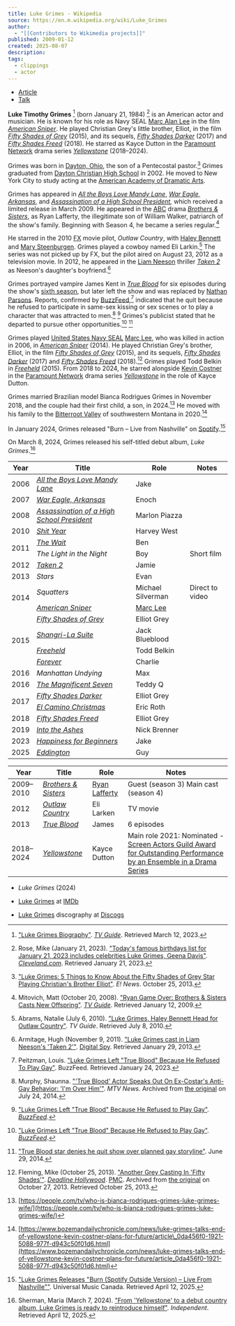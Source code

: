 ```yaml
---
title: Luke Grimes - Wikipedia
source: https://en.m.wikipedia.org/wiki/Luke_Grimes
author:
  - "[[Contributors to Wikimedia projects]]"
published: 2009-01-12
created: 2025-08-07
description: 
tags:
  - clippings
  - actor
---
```

- [Article](https://en.m.wikipedia.org/wiki/Luke_Grimes)
- [Talk](https://en.m.wikipedia.org/wiki/Talk:Luke_Grimes)

**Luke Timothy Grimes** [^2] (born January 21, 1984) [^3] is an American actor and musician. He is known for his role as Navy SEAL [Marc Alan Lee](https://en.m.wikipedia.org/wiki/Marc_Alan_Lee "Marc Alan Lee") in the film *[American Sniper](https://en.m.wikipedia.org/wiki/American_Sniper "American Sniper")*. He played Christian Grey's little brother, Elliot, in the film *[Fifty Shades of Grey](https://en.m.wikipedia.org/wiki/Fifty_Shades_of_Grey_\(film\) "Fifty Shades of Grey (film)")* (2015), and its sequels, *[Fifty Shades Darker](https://en.m.wikipedia.org/wiki/Fifty_Shades_Darker_\(film\) "Fifty Shades Darker (film)")* (2017) and *[Fifty Shades Freed](https://en.m.wikipedia.org/wiki/Fifty_Shades_Freed_\(film\) "Fifty Shades Freed (film)")* (2018). 
He starred as Kayce Dutton in the [Paramount Network](https://en.m.wikipedia.org/wiki/Paramount_Network "Paramount Network") drama series *[Yellowstone](https://en.m.wikipedia.org/wiki/Yellowstone_\(American_TV_series\) "Yellowstone (American TV series)")* (2018–2024).

Grimes was born in [Dayton, Ohio](https://en.m.wikipedia.org/wiki/Dayton,_Ohio "Dayton, Ohio"), the son of a Pentecostal pastor.[^4] Grimes graduated from [Dayton Christian High School](https://en.m.wikipedia.org/wiki/Dayton_Christian_High_School "Dayton Christian High School") in 2002. He moved to New York City to study acting at the [American Academy of Dramatic Arts](https://en.m.wikipedia.org/wiki/American_Academy_of_Dramatic_Arts "American Academy of Dramatic Arts").

Grimes has appeared in *[All the Boys Love Mandy Lane](https://en.m.wikipedia.org/wiki/All_the_Boys_Love_Mandy_Lane "All the Boys Love Mandy Lane")*, *[War Eagle, Arkansas](https://en.m.wikipedia.org/wiki/War_Eagle,_Arkansas_\(film\) "War Eagle, Arkansas (film)")*, and *[Assassination of a High School President](https://en.m.wikipedia.org/wiki/Assassination_of_a_High_School_President "Assassination of a High School President"),* which received a limited release in March 2009. He appeared in the [ABC](https://en.m.wikipedia.org/wiki/American_Broadcasting_Company "American Broadcasting Company") drama *[Brothers & Sisters](https://en.m.wikipedia.org/wiki/Brothers_%26_Sisters_\(2006_TV_series\) "Brothers & Sisters (2006 TV series)")*, as Ryan Lafferty, the illegitimate son of William Walker, patriarch of the show's family. Beginning with Season 4, he became a series regular.[^5]

He starred in the 2010 [FX](https://en.m.wikipedia.org/wiki/FX_\(TV_channel\) "FX (TV channel)") movie pilot, *Outlaw Country*, with [Haley Bennett](https://en.m.wikipedia.org/wiki/Haley_Bennett "Haley Bennett") and [Mary Steenburgen](https://en.m.wikipedia.org/wiki/Mary_Steenburgen "Mary Steenburgen"). Grimes played a cowboy named Eli Larkin.[^6] The series was not picked up by FX, but the pilot aired on August 23, 2012 as a television movie. In 2012, he appeared in the [Liam Neeson](https://en.m.wikipedia.org/wiki/Liam_Neeson "Liam Neeson") thriller *[Taken 2](https://en.m.wikipedia.org/wiki/Taken_2 "Taken 2")* as Neeson's daughter's boyfriend.[^7]

Grimes portrayed vampire James Kent in *[True Blood](https://en.m.wikipedia.org/wiki/True_Blood "True Blood")* for six episodes during the show's [sixth season](https://en.m.wikipedia.org/wiki/True_Blood_\(season_6\) "True Blood (season 6)"), but later left the show and was replaced by [Nathan Parsons](https://en.m.wikipedia.org/wiki/Nathan_Parsons "Nathan Parsons"). Reports, confirmed by [BuzzFeed](https://en.m.wikipedia.org/wiki/BuzzFeed "BuzzFeed"),[^8] indicated that he quit because he refused to participate in same-sex kissing or sex scenes or to play a character that was attracted to men.[^9] [^10] Grimes's publicist stated that he departed to pursue other opportunities.[^10] [^11]

Grimes played [United States Navy SEAL](https://en.m.wikipedia.org/wiki/United_States_Navy_SEALs "United States Navy SEALs") [Marc Lee](https://en.m.wikipedia.org/wiki/Marc_Alan_Lee "Marc Alan Lee"), who was killed in action in 2006, in *[American Sniper](https://en.m.wikipedia.org/wiki/American_Sniper "American Sniper")* (2014). He played Christian Grey's brother, Elliot, in the film *[Fifty Shades of Grey](https://en.m.wikipedia.org/wiki/Fifty_Shades_of_Grey_\(film\) "Fifty Shades of Grey (film)")* (2015), and its sequels, *[Fifty Shades Darker](https://en.m.wikipedia.org/wiki/Fifty_Shades_Darker_\(film\) "Fifty Shades Darker (film)")* (2017) and *[Fifty Shades Freed](https://en.m.wikipedia.org/wiki/Fifty_Shades_Freed_\(film\) "Fifty Shades Freed (film)")* (2018).[^12] Grimes played Todd Belkin in *[Freeheld](https://en.m.wikipedia.org/wiki/Freeheld_\(2015_film\) "Freeheld (2015 film)")* (2015). From 2018 to 2024, he starred alongside [Kevin Costner](https://en.m.wikipedia.org/wiki/Kevin_Costner "Kevin Costner") in the [Paramount Network](https://en.m.wikipedia.org/wiki/Paramount_Network "Paramount Network") drama series *[Yellowstone](https://en.m.wikipedia.org/wiki/Yellowstone_\(American_TV_series\) "Yellowstone (American TV series)")* in the role of Kayce Dutton.

Grimes married Brazilian model Bianca Rodrigues Grimes in November 2018, and the couple had their first child, a son, in 2024.[^13] He moved with his family to the [Bitterroot Valley](https://en.m.wikipedia.org/wiki/Bitterroot_Valley "Bitterroot Valley") of southwestern Montana in 2020.[^14]

In January 2024, Grimes released "Burn – Live from Nashville" on [Spotify](https://en.m.wikipedia.org/wiki/Spotify "Spotify").[^15]

On March 8, 2024, Grimes released his self-titled debut album, *Luke Grimes*.[^16]

<table><thead><tr><th>Year</th><th>Title</th><th>Role</th><th>Notes</th></tr></thead><tbody><tr><td>2006</td><td><i><a href="https://en.m.wikipedia.org/wiki/All_the_Boys_Love_Mandy_Lane">All the Boys Love Mandy Lane</a></i></td><td>Jake</td><td></td></tr><tr><td>2007</td><td><i><a href="https://en.m.wikipedia.org/wiki/War_Eagle,_Arkansas_(film)">War Eagle, Arkansas</a></i></td><td>Enoch</td><td></td></tr><tr><td>2008</td><td><i><a href="https://en.m.wikipedia.org/wiki/Assassination_of_a_High_School_President">Assassination of a High School President</a></i></td><td>Marlon Piazza</td><td></td></tr><tr><td>2010</td><td><i><a href="https://en.m.wikipedia.org/wiki/Shit_Year">Shit Year</a></i></td><td>Harvey West</td><td></td></tr><tr><td rowspan="2">2011</td><td><i><a href="https://en.m.wikipedia.org/wiki/The_Wait_(2013_film)">The Wait</a></i></td><td>Ben</td><td></td></tr><tr><td><i>The Light in the Night</i></td><td>Boy</td><td>Short film</td></tr><tr><td>2012</td><td><i><a href="https://en.m.wikipedia.org/wiki/Taken_2">Taken 2</a></i></td><td>Jamie</td><td></td></tr><tr><td>2013</td><td><i>Stars</i></td><td>Evan</td><td></td></tr><tr><td rowspan="2">2014</td><td><i>Squatters</i></td><td>Michael Silverman</td><td>Direct to video</td></tr><tr><td><i><a href="https://en.m.wikipedia.org/wiki/American_Sniper">American Sniper</a></i></td><td><a href="https://en.m.wikipedia.org/wiki/Marc_Alan_Lee">Marc Lee</a></td><td></td></tr><tr><td rowspan="4">2015</td><td><i><a href="https://en.m.wikipedia.org/wiki/Fifty_Shades_of_Grey_(film)">Fifty Shades of Grey</a></i></td><td>Elliot Grey</td><td></td></tr><tr><td><i><a href="https://en.m.wikipedia.org/wiki/Shangri-La_Suite">Shangri-La Suite</a></i></td><td>Jack Blueblood</td><td></td></tr><tr><td><i><a href="https://en.m.wikipedia.org/wiki/Freeheld_(2015_film)">Freeheld</a></i></td><td>Todd Belkin</td><td></td></tr><tr><td><i><a href="https://en.m.wikipedia.org/wiki/Forever_(2015_film)">Forever</a></i></td><td>Charlie</td><td></td></tr><tr><td>2016</td><td><i>Manhattan Undying</i></td><td>Max</td><td></td></tr><tr><td>2016</td><td><i><a href="https://en.m.wikipedia.org/wiki/The_Magnificent_Seven_(2016_film)">The Magnificent Seven</a></i></td><td>Teddy Q</td><td></td></tr><tr><td rowspan="2">2017</td><td><i><a href="https://en.m.wikipedia.org/wiki/Fifty_Shades_Darker_(film)">Fifty Shades Darker</a></i></td><td>Elliot Grey</td><td></td></tr><tr><td><i><a href="https://en.m.wikipedia.org/wiki/El_Camino_Christmas">El Camino Christmas</a></i></td><td>Eric Roth</td><td></td></tr><tr><td>2018</td><td><i><a href="https://en.m.wikipedia.org/wiki/Fifty_Shades_Freed_(film)">Fifty Shades Freed</a></i></td><td>Elliot Grey</td><td></td></tr><tr><td>2019</td><td><i><a href="https://en.m.wikipedia.org/wiki/Into_the_Ashes">Into the Ashes</a></i></td><td>Nick Brenner</td><td></td></tr><tr><td>2023</td><td><i><a href="https://en.m.wikipedia.org/wiki/Happiness_for_Beginners">Happiness for Beginners</a></i></td><td>Jake</td><td></td></tr><tr><td>2025</td><td><i><a href="https://en.m.wikipedia.org/wiki/Eddington_(film)">Eddington</a></i></td><td>Guy</td><td></td></tr></tbody></table>

| Year | Title | Role | Notes |
| --- | --- | --- | --- |
| 2009–2010 | *[Brothers & Sisters](https://en.m.wikipedia.org/wiki/Brothers_%26_Sisters_\(2006_TV_series\) "Brothers & Sisters (2006 TV series)")* | [Ryan Lafferty](https://en.m.wikipedia.org/wiki/Ryan_Lafferty "Ryan Lafferty") | Guest (season 3)   Main cast (season 4) |
| 2012 | *[Outlaw Country](https://en.m.wikipedia.org/wiki/Outlaw_Country_\(2012_film\) "Outlaw Country (2012 film)")* | Eli Larken | TV movie |
| 2013 | *[True Blood](https://en.m.wikipedia.org/wiki/True_Blood "True Blood")* | James | 6 episodes |
| 2018–2024 | *[Yellowstone](https://en.m.wikipedia.org/wiki/Yellowstone_\(American_TV_series\) "Yellowstone (American TV series)")* | Kayce Dutton | Main role   2021: Nominated - [Screen Actors Guild Award for Outstanding Performance by an Ensemble in a Drama Series](https://en.m.wikipedia.org/wiki/Screen_Actors_Guild_Award_for_Outstanding_Performance_by_an_Ensemble_in_a_Drama_Series "Screen Actors Guild Award for Outstanding Performance by an Ensemble in a Drama Series") |

- *Luke Grimes* (2024)

- [Luke Grimes](https://www.imdb.com/name/nm2093766/) at [IMDb](https://en.m.wikipedia.org/wiki/IMDb_\(identifier\) "IMDb (identifier)")
- [Luke Grimes](https://www.discogs.com/artist/3798386) discography at [Discogs](https://en.m.wikipedia.org/wiki/Discogs "Discogs")

[^1]: [https://abcnews.go.com/GMA/Culture/luke-grimes-dad-yellowstone-star-wife-bianca-announce/story?id=114951572](https://abcnews.go.com/GMA/Culture/luke-grimes-dad-yellowstone-star-wife-bianca-announce/story?id=114951572)

[^2]: ["Luke Grimes Biography"](https://www.tvguide.com/celebrities/luke-grimes/bio/3000615681/). *[TV Guide](https://en.m.wikipedia.org/wiki/TV_Guide "TV Guide")*. Retrieved March 12, 2023.

[^3]: Rose, Mike (January 21, 2023). ["Today's famous birthdays list for January 21, 2023 includes celebrities Luke Grimes, Geena Davis"](https://www.cleveland.com/entertainment/2023/01/todays-famous-birthdays-list-for-january-21-2023-includes-celebrities-luke-grimes-geena-davis.html). *[Cleveland.com](https://en.m.wikipedia.org/wiki/Cleveland.com "Cleveland.com")*. Retrieved January 21, 2023.

[^4]: ["Luke Grimes: 5 Things to Know About the Fifty Shades of Grey Star Playing Christian's Brother Elliot"](https://www.eonline.com/ca/news/474475/luke-grimes-5-things-to-know-about-fifty-shades-of-grey-star-playing-elliot). *E! News*. October 25, 2013.

[^5]: Mitovich, Matt (October 20, 2008). ["Ryan Game Over: Brothers & Sisters Casts New Offspring"](https://www.tvguide.com/News/Brothers-Sisters-casting-27381.aspx). *[TV Guide](https://en.m.wikipedia.org/wiki/TV_Guide "TV Guide")*. Retrieved January 12, 2009.

[^6]: Abrams, Natalie (July 6, 2010). ["Luke Grimes, Haley Bennett Head for Outlaw Country"](https://www.tvguide.com/News/Grimes-Bennett-Outlaw-1020213.aspx). *TV Guide*. Retrieved July 8, 2010.

[^7]: Armitage, Hugh (November 9, 2011). ["Luke Grimes cast in Liam Neeson's 'Taken 2'"](http://www.digitalspy.com/movies/news/a349929/luke-grimes-cast-in-liam-neesons-taken-2.html). [Digital Spy](https://en.m.wikipedia.org/wiki/Digital_Spy "Digital Spy"). Retrieved January 29, 2013.

[^8]: Peitzman, Louis. ["Luke Grimes Left "True Blood" Because He Refused To Play Gay"](https://www.buzzfeed.com/louispeitzman/luke-grimes-left-true-blood-because-he-refused-to-play-gay). BuzzFeed. Retrieved January 24, 2023.

[^9]: Murphy, Shaunna. ["'True Blood' Actor Speaks Out On Ex-Costar's Anti-Gay Behavior: 'I'm Over Him'"](https://web.archive.org/web/20140724214415/http://www.mtv.com/news/1875059/true-blood-luke-grimes-quit-anti-gay-nelsan-ellis-speaks-out/). *MTV News*. Archived from [the original](http://www.mtv.com/news/1875059/true-blood-luke-grimes-quit-anti-gay-nelsan-ellis-speaks-out/) on July 24, 2014.

[^10]: ["Luke Grimes Left "True Blood" Because He Refused to Play Gay"](https://www.buzzfeed.com/louispeitzman/luke-grimes-left-true-blood-because-he-refused-to-play-gay). *[BuzzFeed](https://en.m.wikipedia.org/wiki/BuzzFeed "BuzzFeed")*.

[^11]: ["True Blood star denies he quit show over planned gay storyline"](https://www.pinknews.co.uk/2014/06/29/true-blood-star-denies-he-quit-show-over-planned-gay-storyline/). June 29, 2014.

[^12]: Fleming, Mike (October 25, 2013). ["Another Grey Casting In 'Fifty Shades'"](https://web.archive.org/web/20131027202122/http://www.deadline.com/2013/10/another-grey-casting-in-fifty-shades/). *[Deadline Hollywood](https://en.m.wikipedia.org/wiki/Deadline_Hollywood "Deadline Hollywood")*. [PMC](https://en.m.wikipedia.org/wiki/PMC_\(company\) "PMC (company)"). Archived from [the original](https://www.deadline.com/2013/10/another-grey-casting-in-fifty-shades/) on October 27, 2013. Retrieved October 25, 2013.

[^13]: [https://people.com/tv/who-is-bianca-rodrigues-grimes-luke-grimes-wife/](https://people.com/tv/who-is-bianca-rodrigues-grimes-luke-grimes-wife/)

[^14]: [https://www.bozemandailychronicle.com/news/luke-grimes-talks-end-of-yellowstone-kevin-costner-plans-for-future/article\_0da456f0-1921-5088-977f-d943c50f01d6.html](https://www.bozemandailychronicle.com/news/luke-grimes-talks-end-of-yellowstone-kevin-costner-plans-for-future/article_0da456f0-1921-5088-977f-d943c50f01d6.html)

[^15]: ["Luke Grimes Releases "Burn (Spotify Outside Version) – Live From Nashville""](https://www.universalmusic.ca/press-releases/luke-grimes-releases-burn-spotify-outside-version-live-from-nashville/). Universal Music Canada. Retrieved April 12, 2025.

[^16]: Sherman, Maria (March 7, 2024). ["From 'Yellowstone' to a debut country album, Luke Grimes is ready to reintroduce himself"](https://www.independent.co.uk/news/ap-yellowstone-los-angeles-nashville-kurt-cobain-b2508802.html). *Independent*. Retrieved April 12, 2025.